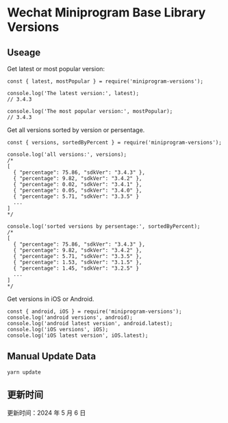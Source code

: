 
# Wechat Miniprogram Base Library Versions

## Useage

Get latest or most popular version:

```;
const { latest, mostPopular } = require('miniprogram-versions');

console.log('The latest version:', latest);
// 3.4.3

console.log('The most popular version:', mostPopular);
// 3.4.3

```

Get all versions sorted by version or persentage.

```
const { versions, sortedByPercent } = require('miniprogram-versions');

console.log('all versions:', versions);
/*
[
  { "percentage": 75.86, "sdkVer": "3.4.3" },
  { "percentage": 9.82, "sdkVer": "3.4.2" },
  { "percentage": 0.02, "sdkVer": "3.4.1" },
  { "percentage": 0.05, "sdkVer": "3.4.0" },
  { "percentage": 5.71, "sdkVer": "3.3.5" }
  ...
]
*/

console.log('sorted versions by persentage:', sortedByPercent);
/*
[
  { "percentage": 75.86, "sdkVer": "3.4.3" },
  { "percentage": 9.82, "sdkVer": "3.4.2" },
  { "percentage": 5.71, "sdkVer": "3.3.5" },
  { "percentage": 1.53, "sdkVer": "3.1.5" },
  { "percentage": 1.45, "sdkVer": "3.2.5" }
  ...
]
*/
```

Get versions in iOS or Android.

```
const { android, iOS } = require('miniprogram-versions');
console.log('android versions', android);
console.log('android latest version', android.latest);
console.log('iOS versions', iOS);
console.log('iOS latest version', iOS.latest);
```

## Manual Update Data

```
yarn update
```

## 更新时间

更新时间：2024 年 5 月 6 日
